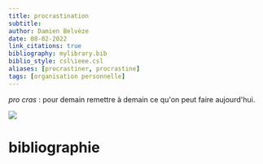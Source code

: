 ```yaml
---
title: procrastination
subtitle:
author: Damien Belvèze
date: 08-02-2022
link_citations: true
bibliography: mylibrary.bib
biblio_style: csl\ieee.csl
aliases: [procrastiner, procrastine]
tags: [organisation personnelle]
---
```


*pro cras* : pour demain
remettre à demain ce qu'on peut faire aujourd'hui. 

![](procrastination.jpg)





# bibliographie

